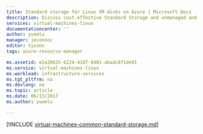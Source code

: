 ```yaml
---
title: Standard storage for Linux VM disks on Azure | Microsoft Docs
description: Discuss cost-effective Standard Storage and unmanaged and managed Linux VM disks.
services: virtual-machines-linux
documentationcenter: ''
author: yuemlu
manager: jeconnoc
editor: tysonn
tags: azure-resource-manager

ms.assetid: e2a20625-6224-4187-8401-abadc8f1de91
ms.service: virtual-machines-linux
ms.workload: infrastructure-services
ms.tgt_pltfrm: na
ms.devlang: na
ms.topic: article
ms.date: 06/13/2017
ms.author: yuemlu 

---
```


[!INCLUDE [virtual-machines-common-standard-storage.md](../../../includes/virtual-machines-common-standard-storage.md)]